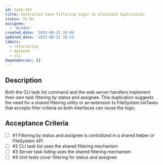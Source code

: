 ```yaml
---
id: task-242
title: Centralize task filtering logic to eliminate duplication
status: To Do
assignee:
  - '@codex'
created_date: '2025-08-23 18:46'
updated_date: '2025-08-23 18:53'
labels:
  - refactoring
  - backend
  - cli
dependencies: []
---
```


## Description

Both the CLI task list command and the web server handlers implement their own task filtering by status and assignee. This duplication suggests the need for a shared filtering utility or an extension to FileSystem.listTasks that accepts filter criteria so both interfaces can reuse the logic.

## Acceptance Criteria
<!-- AC:BEGIN -->
- [ ] #1 Filtering by status and assignee is centralized in a shared helper or FileSystem API
- [ ] #2 CLI task list uses the shared filtering mechanism
- [ ] #3 Server task listing uses the shared filtering mechanism
- [ ] #4 Unit tests cover filtering for status and assignee
<!-- AC:END -->

 
